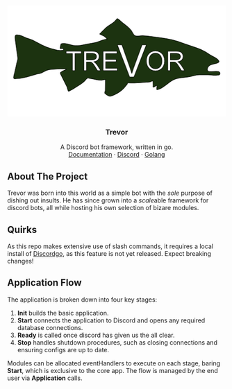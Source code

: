 <div id="top"></div>

<!-- PROJECT LOGO -->
<br />
<div align="center">
  <a href="https://github.com/fishykins/trevor/assets/logo.png">
    <img src="assets/logo.png" alt="Logo" width="521" height="256">
  </a>

  <h3 align="center">Trevor</h3>

  <p align="center">
    A Discord bot framework, written in go.
    <br />
    <a href="https://github.com/fishykins/trevor/">Documentation</a>
    ·
    <a href="https://discord.com/developers/docs/intro">Discord</a>
    ·
    <a href="https://go.dev/">Golang</a>

  </p>
</div>


## About The Project
Trevor was born into this world as a simple bot with the *sole* purpose of dishing out insults. He has since grown into a *scale*able framework for discord bots, all while hosting his own selection of bizare modules. 

## Quirks
As this repo makes extensive use of slash commands, it requires a local install of [Discordgo](https://github.com/bwmarrin/discordgo), as this feature is not yet released. Expect breaking changes!

## Application Flow
The application is broken down into four key stages:
1. **Init** builds the basic application.
2. **Start** connects the application to Discord and opens any required database connections.
3. **Ready** is called once discord has given us the all clear.
4. **Stop** handles shutdown procedures, such as closing connections and ensuring configs are up to date.

Modules can be allocated eventHandlers to execute on each stage, baring **Start**, which is exclusive to the core app.
The flow is managed by the end user via **Application** calls.